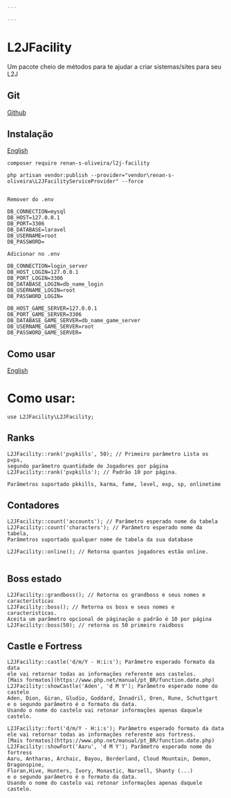```yaml
---

---
```


# L2JFacility

Um pacote cheio de métodos para te ajudar a criar sistemas/sites para seu L2J 

## Git

[Github](https://github.com/renan-s-oliveira/l2jfacility)

## Instalação

[English](https://github.com/renan-s-oliveira/l2jfacility/blob/main/README-english.MD)

```
composer require renan-s-oliveira/l2j-facility

php artisan vendor:publish --provider="vendor\renan-s-oliveira\L2JFacilityServiceProvider" --force
```

```

Remover do .env 

DB_CONNECTION=mysql
DB_HOST=127.0.0.1
DB_PORT=3306
DB_DATABASE=laravel
DB_USERNAME=root
DB_PASSWORD=

Adicionar no .env

DB_CONNECTION=login_server 
DB_HOST_LOGIN=127.0.0.1
DB_PORT_LOGIN=3306
DB_DATABASE_LOGIN=db_name_login
DB_USERNAME_LOGIN=root
DB_PASSWORD_LOGIN=

DB_HOST_GAME_SERVER=127.0.0.1
DB_PORT_GAME_SERVER=3306
DB_DATABASE_GAME_SERVER=db_name_game_server
DB_USERNAME_GAME_SERVER=root
DB_PASSWORD_GAME_SERVER=
```

## Como usar

[English](https://github.com/renan-s-oliveira/l2jfacility/blob/main/src/usage/english/ENGLISH.md)

# Como usar:

```
use L2JFacility\L2JFacility;
```
## Ranks
```
L2JFacility::rank('pvpkills', 50); // Primeiro parâmetro Lista os pvps,
segundo parâmetro quantidade de Jogadores por página 
L2JFacility::rank('pvpkills'); // Padrão 10 por página.

Parâmetros suportado pkkills, karma, fame, level, exp, sp, onlinetime
```

## Contadores
```
L2JFacility::count('accounts'); // Parâmetro esperado nome da tabela
L2JFacility::count('characters'); // Parâmetro esperado nome da tabela, 
Parâmetros suportado qualquer nome de tabela da sua database

L2JFacility::online(); // Retorna quantos jogadores estão online.


```

## Boss estado
```
L2JFacility::grandboss(); // Retorna os grandboss e seus nomes e características
L2JFacility::boss(); // Retorna os boss e seus nomes e características. 
Aceita um parâmetro opcional de páginação o padrão é 10 por página
L2JFacility::boss(50); // retorna os 50 primeiro raidboss
```

## Castle e Fortress
```
L2JFacility::castle('d/m/Y - H:i:s'); Parâmetro esperado formato da data 
ele vai retornar todas as informações referente aos castelos.
[Mais formatos](https://www.php.net/manual/pt_BR/function.date.php)
L2JFacility::showCastle('Aden', 'd M Y'); Parâmetro esperado nome do castelo
Aden, Dion, Giran, Gludio, Goddard, Innadril, Oren, Rune, Schuttgart 
e o segundo parâmetro é o formato da data.
Usando o nome do castelo vai retonar informações apenas daquele castelo. 

L2JFacility::fort('d/m/Y - H:i:s'); Parâmetro esperado formato da data 
ele vai retornar todas as informações referente aos fortress.
[Mais formatos](https://www.php.net/manual/pt_BR/function.date.php)
L2JFacility::showFort('Aaru', 'd M Y'); Parâmetro esperado nome do fortress
Aaru, Antharas, Archaic, Bayou, Borderland, Cloud Mountain, Demon, Dragonspine,
Floran,Hive, Hunters, Ivory, Monastic, Narsell, Shanty (...) 
e o segundo parâmetro é o formato da data.
Usando o nome do castelo vai retonar informações apenas daquele castelo. 
```


